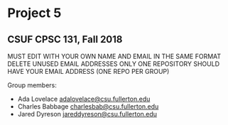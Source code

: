 # Project 5
## CSUF CPSC 131, Fall 2018

MUST EDIT WITH YOUR OWN NAME AND EMAIL IN THE SAME FORMAT
DELETE UNUSED EMAIL ADDRESSES
ONLY ONE REPOSITORY SHOULD HAVE YOUR EMAIL ADDRESS (ONE REPO PER GROUP)

Group members:
- Ada Lovelace adalovelace@csu.fullerton.edu
- Charles Babbage charlesbab@csu.fullerton.edu
- Jared Dyreson jareddyreson@csu.fullerton.edu
